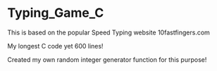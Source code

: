 # Typing_Game_C

This is based on the popular Speed Typing website 10fastfingers.com

My longest C code yet 600 lines!

Created my own random integer generator function for this purpose!
